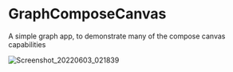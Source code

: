 # GraphComposeCanvas

A simple graph app, to demonstrate many of the compose canvas capabilities

![Screenshot_20220603_021839](https://user-images.githubusercontent.com/16981140/171791183-8b345428-cf3c-462a-bbf5-57849f5069b4.png)
